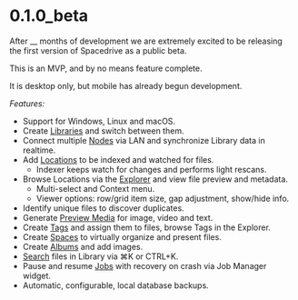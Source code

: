 # 0.1.0_beta

After __ months of development we are extremely excited to be releasing the first version of Spacedrive as a public beta.

This is an MVP, and by no means feature complete. 

It is desktop only, but mobile has already begun development.

*Features:*
- Support for Windows, Linux and macOS.
- Create [Libraries](../architecture/libraries.md) and switch between them.
- Connect multiple [Nodes](../architecture/nodes.md) via LAN and synchronize Library data in realtime.
- Add [Locations](../architecture/locations.md) to be indexed and watched for files.
  - Indexer keeps watch for changes and performs light rescans.
- Browse Locations via the [Explorer](../architecture/explorer.md) and view file preview and metadata.
  - Multi-select and Context menu.
  - Viewer options: row/grid item size, gap adjustment, show/hide info.
- Identify unique files to discover duplicates.
- Generate [Preview Media](../architecture/preview-media.md) for image, video and text.
- Create [Tags](../architecture/tags.md) and assign them to files, browse Tags in the Explorer.
- Create [Spaces](../architecture/spaces.md) to virtually organize and present files.
- Create [Albums](../architecture/albums.md) and add images.
- [Search](../architecture/search.md) files in Library via ⌘K or CTRL+K.
- Pause and resume [Jobs](../architecture/jobs.md) with recovery on crash via Job Manager widget.
- Automatic, configurable, local database backups.